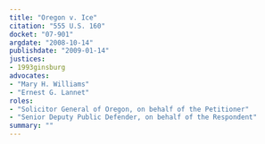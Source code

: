 ```yaml
---
title: "Oregon v. Ice"
citation: "555 U.S. 160"
docket: "07-901"
argdate: "2008-10-14"
publishdate: "2009-01-14"
justices:
- 1993ginsburg
advocates:
- "Mary H. Williams"
- "Ernest G. Lannet"
roles:
- "Solicitor General of Oregon, on behalf of the Petitioner"
- "Senior Deputy Public Defender, on behalf of the Respondent"
summary: ""
---
```


